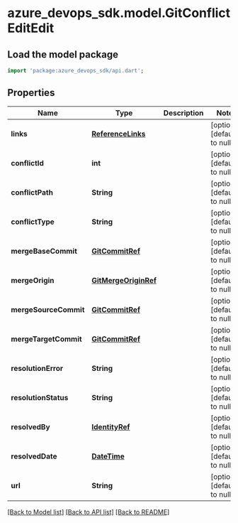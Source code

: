 # azure_devops_sdk.model.GitConflictEditEdit

## Load the model package
```dart
import 'package:azure_devops_sdk/api.dart';
```

## Properties
Name | Type | Description | Notes
------------ | ------------- | ------------- | -------------
**links** | [**ReferenceLinks**](ReferenceLinks.md) |  | [optional] [default to null]
**conflictId** | **int** |  | [optional] [default to null]
**conflictPath** | **String** |  | [optional] [default to null]
**conflictType** | **String** |  | [optional] [default to null]
**mergeBaseCommit** | [**GitCommitRef**](GitCommitRef.md) |  | [optional] [default to null]
**mergeOrigin** | [**GitMergeOriginRef**](GitMergeOriginRef.md) |  | [optional] [default to null]
**mergeSourceCommit** | [**GitCommitRef**](GitCommitRef.md) |  | [optional] [default to null]
**mergeTargetCommit** | [**GitCommitRef**](GitCommitRef.md) |  | [optional] [default to null]
**resolutionError** | **String** |  | [optional] [default to null]
**resolutionStatus** | **String** |  | [optional] [default to null]
**resolvedBy** | [**IdentityRef**](IdentityRef.md) |  | [optional] [default to null]
**resolvedDate** | [**DateTime**](DateTime.md) |  | [optional] [default to null]
**url** | **String** |  | [optional] [default to null]

[[Back to Model list]](../README.md#documentation-for-models) [[Back to API list]](../README.md#documentation-for-api-endpoints) [[Back to README]](../README.md)


